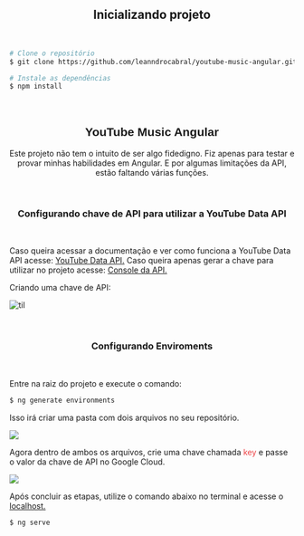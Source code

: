 <h2
 align = "center">
Inicializando projeto
</h2>

<br/>

```bash
# Clone o repositório
$ git clone https://github.com/leanndrocabral/youtube-music-angular.git

# Instale as dependências
$ npm install
```

<br/>

<h2 align="center" style='font-family: sans-serif'>
	YouTube Music Angular
</h2>

<p align = "center">
Este projeto não tem o intuito de ser algo fidedigno. Fiz apenas para testar e provar minhas habilidades em Angular. E por algumas limitações da API, estão faltando várias funções.
</p>

<br/>

<h3 align = "center">
Configurando chave de API para utilizar a YouTube Data API
</h3>

<br/>

<p>
Caso queira acessar a documentação e ver como funciona a  YouTube Data API acesse: <a href='https://developers.google.com/youtube/v3/docs?hl=pt-br'>YouTube Data API.</a> Caso queira apenas gerar a chave para utilizar no projeto acesse: <a href='https://code.google.com/apis/console/?hl=pt-br'> Console da API.</a>
</p>

<p>Criando uma chave de API:</p>

![til](https://cdn.discordapp.com/attachments/1104814802787909804/1114631427162652773/Chave_de_API.gif)

<br/>

<h3 align = "center">
Configurando Enviroments
</h3>

<br/>

<p>Entre na raiz do projeto e execute o comando:</p>

```bash
$ ng generate environments
```

<p>Isso irá criar uma pasta com dois arquivos no seu repositório.</p>

<img src='https://cdn.discordapp.com/attachments/1104814802787909804/1114633212501704755/image.png'/>

<p>Agora dentro de ambos os arquivos, crie uma chave chamada <span style='color: #ED4245'>key</span> e passe o valor da chave de API no Google Cloud.</p>

<img src='https://cdn.discordapp.com/attachments/1104814802787909804/1114634949430087690/image.png'/>

<p>Após concluir as etapas, utilize o comando abaixo no terminal e acesse o <a href='http://localhost:4200/'>localhost.</a></p>

```bash
$ ng serve
```
